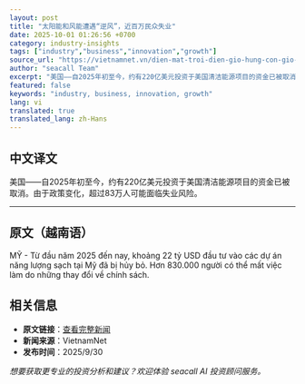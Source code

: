 ```yaml
---
layout: post
title: "太阳能和风能遭遇“逆风”，近百万民众失业"
date: 2025-10-01 01:26:56 +0700
category: industry-insights
tags: ["industry","business","innovation","growth"]
source_url: "https://vietnamnet.vn/dien-mat-troi-dien-gio-hung-con-gio-nguoc-gan-trieu-nguoi-mat-viec-2446753.html"
author: "seacall Team"
excerpt: "美国——自2025年初至今，约有220亿美元投资于美国清洁能源项目的资金已被取消。由于政策变化，超过83万人可能面临失业风险。..."
featured: false
keywords: "industry, business, innovation, growth"
lang: vi
translated: true
translated_lang: zh-Hans
---
```


## 中文译文

美国——自2025年初至今，约有220亿美元投资于美国清洁能源项目的资金已被取消。由于政策变化，超过83万人可能面临失业风险。

---

## 原文（越南语）

MỸ - Từ đầu năm 2025 đến nay, khoảng 22 tỷ USD đầu tư vào các dự án năng lượng sạch tại Mỹ đã bị hủy bỏ. Hơn 830.000 người có thể mất việc làm do những thay đổi về chính sách.

## 相关信息

- **原文链接**：[查看完整新闻](https://vietnamnet.vn/dien-mat-troi-dien-gio-hung-con-gio-nguoc-gan-trieu-nguoi-mat-viec-2446753.html)
- **新闻来源**：VietnamNet
- **发布时间**：2025/9/30

*想要获取更专业的投资分析和建议？欢迎体验 seacall AI 投资顾问服务。*